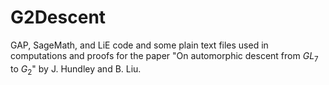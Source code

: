 # G2Descent
GAP, SageMath, and LiE code and some plain text files used in computations and proofs for the paper "On automorphic descent from $GL_7$ to $G_2$" by J. Hundley and B. Liu.  

